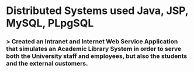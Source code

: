 # Distributed Systems used Java, JSP, MySQL, PLpgSQL
### > Created an Intranet and Internet Web Service Application that simulates an Academic Library System in order to serve both the University staff and employees, but also the students and the external customers.  

